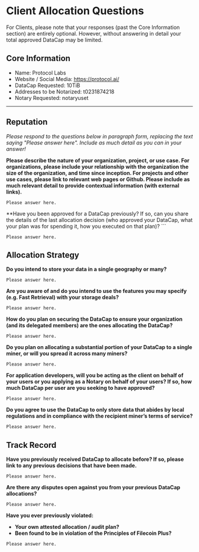 # Client Allocation Questions 
For Clients, please note that your responses (past the Core Information section) are entirely optional. However, without answering in detail your total approved DataCap may be limited. 
## Core Information
- Name: Protocol Labs
- Website / Social Media: https://protocol.ai/
- DataCap Requested: 10TiB
- Addresses to be Notarized: t0231874218
- Notary Requested: notaryuset

-----------------------------
## Reputation
_Please respond to the questions below in paragraph form, replacing the text saying "Please answer here". Include as much detail as you can in your answer!_

**Please describe the nature of your organization, project, or use case. For organizations, please include your relationship with the organization the size of the organization, and time since inception. For projects and other use cases, please link to relevant web pages or Github. Please include as much relevant detail to provide contextual information (with external links).**
```
Please answer here.
```



**Have you been approved for a DataCap previously? If so, can you share the details of the last allocation decision (who approved your DataCap, what your plan was for spending it, how you executed on that plan)? ```
```
Please answer here.
```


## Allocation Strategy
**Do you intend to store your data in a single geography or many?**
```
Please answer here.
```

**Are you aware of and do you intend to use the features you may specify (e.g. Fast Retrieval) with your storage deals?**
```
Please answer here.
```
**How do you plan on securing the DataCap to ensure your organization (and its delegated members) are the ones allocating the DataCap?**
```
Please answer here.
```

**Do you plan on allocating a substantial portion of your DataCap to a single miner, or will you spread it across many miners?**
```
Please answer here.
```

**For application developers, will you be acting as the client on behalf of your users or you applying as a Notary on behalf of your users? If so, how much DataCap per user are you seeking to have approved?**
```
Please answer here.
```

**Do you agree to use the DataCap to only store data that abides by local regulations and in compliance with the recipient miner’s terms of service?**
```
Please answer here.
```


## Track Record
**Have you previously received DataCap to allocate before? If so, please link to any previous decisions that have been made.**
```
Please answer here.
```

**Are there any disputes open against you from your previous DataCap allocations?**
```
Please answer here.
```

**Have you ever previously violated:**
- **Your own attested allocation / audit plan?**
- **Been found to be in violation of the Principles of Filecoin Plus?**
```
Please answer here.
```